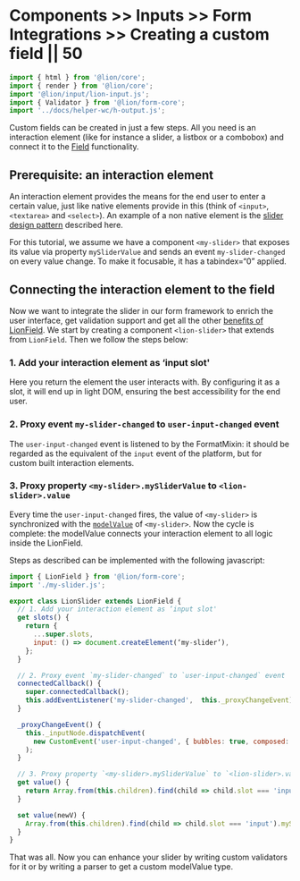 # Components >> Inputs >> Form Integrations >> Creating a custom field || 50

```js script
import { html } from '@lion/core';
import { render } from '@lion/core';
import '@lion/input/lion-input.js';
import { Validator } from '@lion/form-core';
import '../docs/helper-wc/h-output.js';
```

Custom fields can be created in just a few steps. All you need is an interaction element
(like for instance a slider, a listbox or a combobox) and connect it to the [Field](?path=/docs/forms-system-overview--page)
functionality.

## Prerequisite: an interaction element

An interaction element provides the means for the end user to enter a certain value, just like
native elements provide in this (think of `<input>`, `<textarea>` and `<select>`).
An example of a non native element is the <a href="https://www.w3.org/TR/wai-aria-practices-1.1/#slider" target="_blank">slider design pattern</a> described here.

For this tutorial, we assume we have a component `<my-slider>` that exposes its value via property
`mySliderValue` and sends an event `my-slider-changed` on every value change. To make it focusable,
it has a tabindex=“0” applied.

## Connecting the interaction element to the field

Now we want to integrate the slider in our form framework to enrich the user interface, get
validation support and get all the other [benefits of LionField](/?path=/docs/forms-system-overview--page).
We start by creating a component `<lion-slider>` that extends from `LionField`.
Then we follow the steps below:

### 1. Add your interaction element as ‘input slot'

Here you return the element the user interacts with. By configuring it as a slot, it will end up
in light DOM, ensuring the best accessibility for the end user.

### 2. Proxy event `my-slider-changed` to `user-input-changed` event

The `user-input-changed` event is listened to by the FormatMixin: it should be regarded as the
equivalent of the `input` event of the platform, but for custom built interaction elements.

### 3. Proxy property `<my-slider>.mySliderValue` to `<lion-slider>.value`

Every time the `user-input-changed` fires, the value of `<my-slider>` is synchronized with the
[`modelValue`](?path=/docs/forms-system-modelvalue--page) of `<my-slider>`. Now the cycle is complete: the modelValue connects
your interaction element to all logic inside the LionField.

Steps as described can be implemented with the following javascript:

```js
import { LionField } from '@lion/form-core';
import './my-slider.js';

export class LionSlider extends LionField {
  // 1. Add your interaction element as ‘input slot'
  get slots() {
    return {
      ...super.slots,
      input: () => document.createElement(‘my-slider’),
    };
  }

  // 2. Proxy event `my-slider-changed` to `user-input-changed` event
  connectedCallback() {
    super.connectedCallback();
    this.addEventListener('my-slider-changed',  this._proxyChangeEvent);
  }

  _proxyChangeEvent() {
    this._inputNode.dispatchEvent(
      new CustomEvent('user-input-changed', { bubbles: true, composed: true }),
    );
  }

  // 3. Proxy property `<my-slider>.mySliderValue` to `<lion-slider>.value`
  get value() {
    return Array.from(this.children).find(child => child.slot === 'input').mySliderValue;
  }

  set value(newV) {
    Array.from(this.children).find(child => child.slot === 'input').mySliderValue = newV;
  }
}
```

That was all. Now you can enhance your slider by writing custom validators for it
or by writing a parser to get a custom modelValue type.
